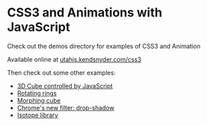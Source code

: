 CSS3 and Animations with JavaScript
===

Check out the demos directory for examples of CSS3 and Animation

Available online at [utahjs.kendsnyder.com/css3](http://utahjs.kendsnyder.com/css3)

Then check out some other examples:

* [3D Cube controlled by JavaScript](http://www.paulrhayes.com/experiments/cube-3d/)
* [Rotating rings](http://www.webkit.org/blog-files/3d-transforms/poster-circle.html)
* [Morphing cube](http://www.webkit.org/blog-files/3d-transforms/morphing-cubes.html)
* [Chrome's new filter: drop-shadow](http://dabblet.com/gist/2878485)
* [Isotope library](http://isotope.metafizzy.co/)
